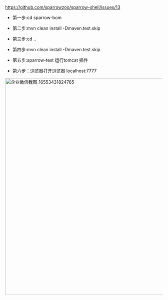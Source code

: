 https://github.com/sparrowzoo/sparrow-shell/issues/13

- 第一步:cd sparrow-bom
- 第二步:mvn clean install -Dmaven.test.skip
- 第三步:cd ..
- 第四步:mvn clean install -Dmaven.test.skip
- 第五步:sparrow-test 运行tomcat 插件

- 第六步：浏览器打开浏览器 localhost:7777

<img width="693" alt="企业微信截图_16553431824765" src="https://user-images.githubusercontent.com/5276088/173972467-eec591c0-70d1-4784-ba2f-4c1a30a20780.png">

